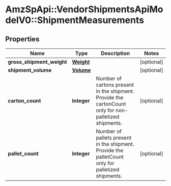 # AmzSpApi::VendorShipmentsApiModelV0::ShipmentMeasurements

## Properties
Name | Type | Description | Notes
------------ | ------------- | ------------- | -------------
**gross_shipment_weight** | [**Weight**](Weight.md) |  | [optional] 
**shipment_volume** | [**Volume**](Volume.md) |  | [optional] 
**carton_count** | **Integer** | Number of cartons present in the shipment. Provide the cartonCount only for non-palletized shipments. | [optional] 
**pallet_count** | **Integer** | Number of pallets present in the shipment. Provide the palletCount only for palletized shipments. | [optional] 

